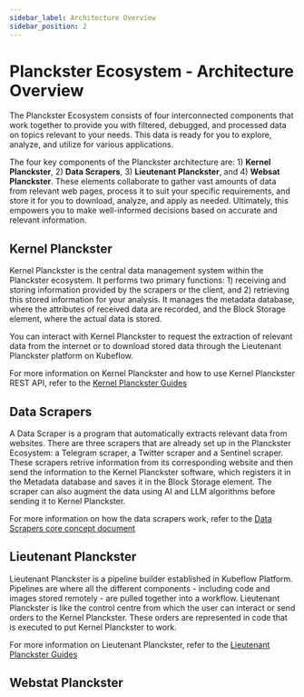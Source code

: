 ```yaml
---
sidebar_label: Architecture Overview
sidebar_position: 2
---
```


# Planckster Ecosystem - Architecture Overview

The Planckster Ecosystem consists of four interconnected components that work together to provide you with filtered, debugged, and processed data on topics relevant to your needs. This data is ready for you to explore, analyze, and utilize for various applications.

The four key components of the Planckster architecture are: 1) **Kernel Planckster**, 2) **Data Scrapers**, 3) **Lieutenant Planckster**, and 4) **Websat Planckster**. These elements collaborate to gather vast amounts of data from relevant web pages, process it to suit your specific requirements, and store it for you to download, analyze, and apply as needed. Ultimately, this empowers you to make well-informed decisions based on accurate and relevant information.

## Kernel Planckster
Kernel Planckster is the central data management system within the Planckster ecosystem. It performs two primary functions: 1) receiving and storing information provided by the scrapers or the client, and 2) retrieving this stored information for your analysis. It manages the metadata database, where the attributes of received data are recorded, and the Block Storage element, where the actual data is stored.

You can interact with Kernel Planckster to request the extraction of relevant data from the internet or to download stored data through the Lieutenant Planckster platform on Kubeflow.

For more information on Kernel Planckster and how to use Kernel Planckster REST API, refer to the [Kernel Planckster Guides](../category/kernel-planckster)

## Data Scrapers

A Data Scraper is a program that automatically extracts relevant data from websites. There are three scrapers that are already set up in the Planckster Ecosystem: a Telegram scraper, a Twitter scraper and a Sentinel scraper. These scrapers retrive information from its corresponding website and then send the information to the Kernel Planckster software, which registers it in the Metadata database and saves it in the Block Storage element. The scraper can also augment the data using AI and LLM algorithms before sending it to Kernel Planckster.

For more information on how the data scrapers work, refer to the [Data Scrapers core concept document](./scrapers.md)

## Lieutenant Planckster

Lieutenant Planckster is a pipeline builder established in Kubeflow Platform. Pipelines are where all the different components - including code and images stored remotely - are pulled together into a workflow. Lieutenant Planckster is like the control centre from which the user can interact or send orders to the Kernel Planckster. These orders are represented in code that is executed to put Kernel Planckster to work. 

For more information on Lieutenant Planckster, refer to the [Lieutenant Planckster Guides](../category/lieutenant-planckster)

## Webstat Planckster








